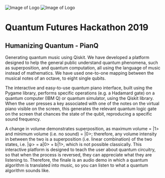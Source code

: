 ![Image of Logo](logo.png) ![Image of Logo](qmusic.png)
# Quantum Futures Hackathon 2019
## Humanizing Quantum - PianQ

Generating quantum music using Qiskit. 
We have developed a platform designed to help the general public understand quantum phenomena, such as superposition, and quantum computation, all using the language of music instead of mathematics. We have used one-to-one mapping between the musical notes of an octave, to eight single qubits.

The interactive and easy-to-use quantum piano interface, built using the Pygame library, performs specific operations (e.g. a Hadamard gate) on a quantum computer (IBM Q) or quantum simulator, using the Qiskit library. When the user presses a key associated with one of the notes on the virtual piano visible on the screen, this generates the relevant quantum logic gate on the screen that chances the state of the qubit, reproducing a specific sound frequency.

A change in volume demonstrates superposition, as maximum volume = |1> and minimum volume (i.e. no sound) = |0>; therefore, any volume intensity in between the two is a superposition (i.e. linear combination) of the two states, i.e. |ψ> = a|0> + b|1>, which is not possible classically. This interactive platform is designed to teach the user about quantum circuitry, so that when the process is reversed, they can appreciate what they are listening to. Therefore, the finale is an audio demo in which a quantum algorithm is translated into music, so you can listen to what a quantum algorithm sounds like. 
